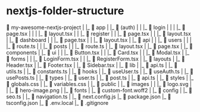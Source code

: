 # nextjs-folder-structure

📁 my-awesome-nextjs-project
|
|_ 📁 app
|  |_ 📁 (auth)
|  |  |_ 📁 login
|  |  |  |_ 📄 page.tsx
|  |  |  |_ 📄 layout.tsx
|  |  |_ 📁 register
|  |     |_ 📄 page.tsx
|  |     |_ 📄 layout.tsx
|  |_ 📁 dashboard
|  |  |_ 📄 page.tsx
|  |  |_ 📄 layout.tsx
|  |_ 📁 api
|  |  |_ 📁 users
|  |  |  |_ 📄 route.ts
|  |  |_ 📁 posts
|  |     |_ 📄 route.ts
|  |_ 📄 layout.tsx
|  |_ 📄 page.tsx
|
|_ 📁 components
|  |_ 📁 ui
|  |  |_ 📄 Button.tsx
|  |  |_ 📄 Card.tsx
|  |  |_ 📄 Modal.tsx
|  |_ 📁 forms
|  |  |_ 📄 LoginForm.tsx
|  |  |_ 📄 RegisterForm.tsx
|  |_ 📁 layouts
|     |_ 📄 Header.tsx
|     |_ 📄 Footer.tsx
|     |_ 📄 Sidebar.tsx
|
|_ 📁 lib
|  |_ 📄 api.ts
|  |_ 📄 utils.ts
|  |_ 📄 constants.ts
|
|_ 📁 hooks
|  |_ 📄 useUser.ts
|  |_ 📄 useAuth.ts
|  |_ 📄 usePosts.ts
|
|_ 📁 types
|  |_ 📄 user.ts
|  |_ 📄 post.ts
|  |_ 📄 api.ts
|
|_ 📁 styles
|  |_ 📄 globals.css
|  |_ 📄 variables.css
|
|_ 📁 public
|  |_ 📁 images
|  |  |_ 📄 logo.svg
|  |  |_ 📄 hero-image.png
|  |_ 📁 fonts
|     |_ 📄 custom-font.woff2
|
|_ 📁 config
|  |_ 📄 seo.ts
|  |_ 📄 navigation.ts
|
|_ 📄 next.config.js
|_ 📄 package.json
|_ 📄 tsconfig.json
|_ 📄 .env.local
|_ 📄 .gitignore
